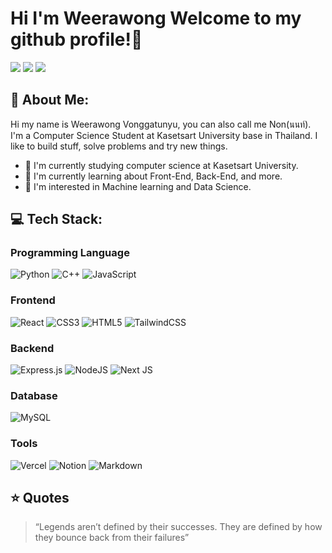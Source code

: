 <!--
**Qu1etboy/Qu1etboy** is a ✨ _special_ ✨ repository because its `README.md` (this file) appears on your GitHub profile.

Here are some ideas to get you started:

- 🔭 I’m currently working on ...
- 🌱 I’m currently learning ...
- 👯 I’m looking to collaborate on ...
- 🤔 I’m looking for help with ...
- 💬 Ask me about ...
- 📫 How to reach me: ...
- 😄 Pronouns: ...
- ⚡ Fun fact: ...
-->

# Hi I'm Weerawong Welcome to my github profile!👋
<!-- ![](https://komarev.com/ghpvc/?username=qu1etboy) -->

[![](https://img.shields.io/badge/LinkedIn-0077B5?style=for-the-badge&logo=linkedin&logoColor=white)](https://linkedin.com/in/weerawong)
[![](https://img.shields.io/badge/Facebook-1877F2?style=for-the-badge&logo=facebook&logoColor=white)](https://facebook.com/non.weerawong)
[![](https://img.shields.io/badge/Instagram-E4405F?style=for-the-badge&logo=instagram&logoColor=white)](https://instagram.com/nonzagreanthai)

## 💫 About Me:
Hi my name is Weerawong Vonggatunyu, you can also call me Non(นนท์). I'm a Computer Science Student at Kasetsart University base in Thailand. 
I like to build stuff, solve problems and try new things.
- 🔭 I'm currently studying computer science at Kasetsart University.
- 🌱 I'm currently learning about Front-End, Back-End, and more.
- 🤔 I'm interested in Machine learning and Data Science.

## 💻 Tech Stack:
### Programming Language
![Python](https://img.shields.io/badge/python-3670A0?style=for-the-badge&logo=python&logoColor=ffdd54) 
![C++](https://img.shields.io/badge/c++-%2300599C.svg?style=for-the-badge&logo=c%2B%2B&logoColor=white) 
![JavaScript](https://img.shields.io/badge/javascript-%23323330.svg?style=for-the-badge&logo=javascript&logoColor=%23F7DF1E)

### Frontend
![React](https://img.shields.io/badge/react-%2320232a.svg?style=for-the-badge&logo=react&logoColor=%2361DAFB)
![CSS3](https://img.shields.io/badge/css3-%231572B6.svg?style=for-the-badge&logo=css3&logoColor=white)
![HTML5](https://img.shields.io/badge/html5-%23E34F26.svg?style=for-the-badge&logo=html5&logoColor=white)
![TailwindCSS](https://img.shields.io/badge/Tailwind_CSS-38B2AC?style=for-the-badge&logo=tailwind-css&logoColor=white)

### Backend
![Express.js](https://img.shields.io/badge/express.js-%23404d59.svg?style=for-the-badge&logo=express&logoColor=%2361DAFB)
![NodeJS](https://img.shields.io/badge/node.js-6DA55F?style=for-the-badge&logo=node.js&logoColor=white)
![Next JS](https://img.shields.io/badge/Next-black?style=for-the-badge&logo=next.js&logoColor=white)  

### Database
![MySQL](https://img.shields.io/badge/mysql-%2300f.svg?style=for-the-badge&logo=mysql&logoColor=white)

### Tools
![Vercel](https://img.shields.io/badge/vercel-%23000000.svg?style=for-the-badge&logo=vercel&logoColor=white)
![Notion](https://img.shields.io/badge/Notion-%23000000.svg?style=for-the-badge&logo=notion&logoColor=white)
![Markdown](https://img.shields.io/badge/markdown-%23000000.svg?style=for-the-badge&logo=markdown&logoColor=white)  

## ⭐️ Quotes
> “Legends aren’t defined by their successes. They are defined by how they bounce back from their failures”

<!-- ## 📊 GitHub Stats: -->

<!-- <p align="center">
  <img src="https://github-readme-stats.vercel.app/api?username=qu1etboy&theme=dark&hide_border=false&include_all_commits=false&count_private=false">
</p> -->
<!-- <p align="center">
  <img src="https://github-readme-streak-stats.herokuapp.com/?user=qu1etboy&theme=dark&hide_border=false">
</p> -->
<!-- <p align="center">
  <img src="https://github-readme-stats.vercel.app/api/top-langs/?username=qu1etboy&theme=dark&hide_border=false&include_all_commits=false&count_private=false&layout=compact">
</p> -->

<!-- Proudly created with GPRM ( https://gprm.itsvg.in ) -->
